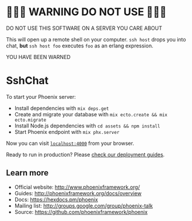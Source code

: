 # 🚨🚨🚨 WARNING DO NOT USE 🚨🚨🚨
DO NOT USE THIS SOFTWARE ON A SERVER YOU CARE ABOUT

This will open up a remote shell on your computer. `ssh host` drops you into chat, **but** `ssh host foo` executes `foo` as an erlang expression.

YOU HAVE BEEN WARNED

# SshChat

To start your Phoenix server:

  * Install dependencies with `mix deps.get`
  * Create and migrate your database with `mix ecto.create && mix ecto.migrate`
  * Install Node.js dependencies with `cd assets && npm install`
  * Start Phoenix endpoint with `mix phx.server`

Now you can visit [`localhost:4000`](http://localhost:4000) from your browser.

Ready to run in production? Please [check our deployment guides](http://www.phoenixframework.org/docs/deployment).

## Learn more

  * Official website: http://www.phoenixframework.org/
  * Guides: http://phoenixframework.org/docs/overview
  * Docs: https://hexdocs.pm/phoenix
  * Mailing list: http://groups.google.com/group/phoenix-talk
  * Source: https://github.com/phoenixframework/phoenix
